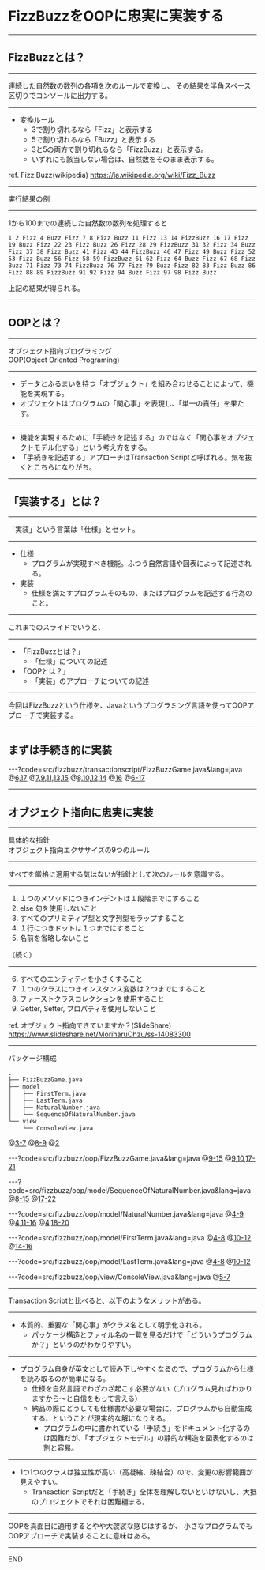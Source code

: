 # FizzBuzzをOOPに忠実に実装する

---

## FizzBuzzとは？

---

連続した自然数の数列の各項を次のルールで変換し、
その結果を半角スペース区切りでコンソールに出力する。

---

* 変換ルール
  * 3で割り切れるなら「Fizz」と表示する
  * 5で割り切れるなら「Buzz」と表示する
  * 3と5の両方で割り切れるなら「FizzBuzz」と表示する。
  * いずれにも該当しない場合は、自然数をそのまま表示する。

ref. Fizz Buzz(wikipedia) https://ja.wikipedia.org/wiki/Fizz_Buzz

---

実行結果の例

---

1から100までの連続した自然数の数列を処理すると

```text
1 2 Fizz 4 Buzz Fizz 7 8 Fizz Buzz 11 Fizz 13 14 FizzBuzz 16 17 Fizz 19 Buzz Fizz 22 23 Fizz Buzz 26 Fizz 28 29 FizzBuzz 31 32 Fizz 34 Buzz Fizz 37 38 Fizz Buzz 41 Fizz 43 44 FizzBuzz 46 47 Fizz 49 Buzz Fizz 52 53 Fizz Buzz 56 Fizz 58 59 FizzBuzz 61 62 Fizz 64 Buzz Fizz 67 68 Fizz Buzz 71 Fizz 73 74 FizzBuzz 76 77 Fizz 79 Buzz Fizz 82 83 Fizz Buzz 86 Fizz 88 89 FizzBuzz 91 92 Fizz 94 Buzz Fizz 97 98 Fizz Buzz
```

上記の結果が得られる。

--- 

## OOPとは？

---

オブジェクト指向プログラミング  
OOP(Object Oriented Programing)

---

* データとふるまいを持つ「オブジェクト」を組み合わせることによって、機能を実現する。
* オブジェクトはプログラムの「関心事」を表現し、「単一の責任」を果たす。

---

* 機能を実現するために「手続きを記述する」のではなく「関心事をオブジェクトモデル化する」という考え方をする。
* 「手続きを記述する」アプローチはTransaction Scriptと呼ばれる。気を抜くとこちらになりがち。

---

## 「実装する」とは？

---

「実装」という言葉は「仕様」とセット。

---

* 仕様
  * プログラムが実現すべき機能。ふつう自然言語や図表によって記述される。
* 実装
  * 仕様を満たすプログラムそのもの、またはプログラムを記述する行為のこと。

---

これまでのスライドでいうと、

---

* 「FizzBuzzとは？」
  * 「仕様」についての記述
* 「OOPとは？」
  * 「実装」のアプローチについての記述

---

今回はFizzBuzzという仕様を、Javaというプログラミング言語を使ってOOPアプローチで実装する。

---

## まずは手続き的に実装

---?code=src/fizzbuzz/transactionscript/FizzBuzzGame.java&lang=java
@[6,17](「連続した自然数の数列」という重要な概念が繰り返し構文の中に隠れている)
@[7,9,11,13,15](「割り切れた場合」という意図がわかりにくい)
@[8,10,12,14](「判断->変換」と「コンソール出力」の２つの関心事が強く結合している)
@[16](「各項を半角スペース区切りで出力する」という意図がわかりにくい)
@[6-17](forループの中でif文分岐、というネストは読むのがめんどう)

---

## オブジェクト指向に忠実に実装

---

具体的な指針  
オブジェクト指向エクササイズの9つのルール

---

すべてを厳格に適用する気はないが指針として次のルールを意識する。

---

1. １つのメソッドにつきインデントは１段階までにすること
2. else 句を使用しないこと
3. すべてのプリミティブ型と文字列型をラップすること
4. １行につきドットは１つまでにすること
5. 名前を省略しないこと

（続く）

---

6. すべてのエンティティを小さくすること
7. １つのクラスにつきインスタンス変数は２つまでにすること
8. ファーストクラスコレクションを使用すること
9. Getter, Setter, プロパティを使用しないこと

ref. オブジェクト指向できていますか？(SlideShare) https://www.slideshare.net/MoriharuOhzu/ss-14083300

---

パッケージ構成

```text
.
├── FizzBuzzGame.java
├── model
│   ├── FirstTerm.java
│   ├── LastTerm.java
│   ├── NaturalNumber.java
│   └── SequenceOfNaturalNumber.java
└── view
    └── ConsoleView.java
```
@[3-7](「初項」「末項」「自然数」「連続した自然数の数列」という本質的な概念を明示的に。)
@[8-9](「コンソールに出力する」というのはFizzBuzzゲームの本質的な関心事ではないが「表示」の重要な要件。)
@[2](FizzBuzzGameは「modelを使ってviewへ出力する」ことだけに専念する。)

---?code=src/fizzbuzz/oop/FizzBuzzGame.java&lang=java
@[9-15](初期化：初項と末項を保持)
@[9,10,17-21](modelを使ってviewへ出力する)

---?code=src/fizzbuzz/oop/model/SequenceOfNaturalNumber.java&lang=java
@[8-15](初期化：初項と末項の整合性をチェック、初項と末項を元に自然数のリストを作って保持)
@[17-22](自身がviewへ出力される際のテキスト表現を返す)

---?code=src/fizzbuzz/oop/model/NaturalNumber.java&lang=java
@[4-9](初期化：自然数としての整合性チェック、値を保持する)
@[4,11-16](FizzBuzzの変換ルールに則ったテキスト表現を返す)
@[4,18-20](自身が引数で「割り切れる」か検査する)

---?code=src/fizzbuzz/oop/model/FirstTerm.java&lang=java
@[4-8](初期化：値を保持する)
@[10-12](末項との関係を検査する)
@[14-16](自身の数値表現を返す)

---?code=src/fizzbuzz/oop/model/LastTerm.java&lang=java
@[4-8](初期化：値を保持する)
@[10-12](自身の数値表現を返す)

---?code=src/fizzbuzz/oop/view/ConsoleView.java&lang=java
@[5-7](引数で受け取ったものをコンソールへ出力するだけ)

---

Transaction Scriptと比べると、以下のようなメリットがある。

---

* 本質的、重要な「関心事」がクラス名として明示化される。
  * パッケージ構造とファイル名の一覧を見るだけで「どういうプログラムか？」というのがわかりやすい。

---

* プログラム自身が英文として読み下しやすくなるので、プログラムから仕様を読み取るのが簡単になる。
  * 仕様を自然言語でわざわざ起こす必要がない（プログラム見ればわかりますから〜と自信をもって言える）
  * 納品の際にどうしても仕様書が必要な場合に、プログラムから自動生成する、ということが現実的な解になりえる。
    * プログラムの中に書かれている「手続き」をドキュメント化するのは困難だが、「オブジェクトモデル」の静的な構造を図表化するのは割と容易。

---

* 1つ1つのクラスは独立性が高い（高凝縮、疎結合）ので、変更の影響範囲が見えやすい。
  * Transaction Scriptだと「手続き」全体を理解しないといけないし、大抵のプロジェクトでそれは困難極まる。
  
---

OOPを真面目に適用するとやや大袈裟な感じはするが、
小さなプログラムでもOOPアプローチで実装することに意味はある。

---
END
